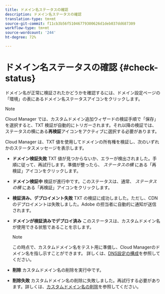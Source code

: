 ```yaml
---
title: ドメイン名ステータスの確認
description: ドメイン名ステータスの確認
translation-type: tm+mt
source-git-commit: f11cb3b56f51046779300626d1deb037dd687309
workflow-type: tm+mt
source-wordcount: '244'
ht-degree: 72%

---
```



# ドメイン名ステータスの確認 {#check-status}

ドメイン名が正常に検証されたかどうかを確認するには、ドメイン設定ページの「環境」の表にあるドメイン名ステータスアイコンをクリックします。

>[!NOTE]
>Cloud Manager では、カスタムドメイン追加ウィザードの検証手順で「保存」を選択すると、TXT 検証が自動的にトリガーされます。それ以降の検証では、ステータスの横にある&#x200B;**再検証**&#x200B;アイコンをアクティブに選択する必要があります。

Cloud Manager は、TXT 値を使用してドメインの所有権を検証し、次のいずれかのステータスメッセージを表示します。

* **ドメイン検証失敗**
TXT 値が見つからないか、エラーが検出されました。手順に従って、再試行します。準備が整ったら、 
*ステータスの横* にある「再検証」アイコンをクリックします。

* **ドメイン検証中**
検証が進行中です。このステータスは、通常、 
*ステータスの横* にある「再検証」アイコンをクリックします。

* **検証済み、デプロイメント失敗**
TXT の検証に成功しました。ただし、CDN のデプロイメントは失敗しました。Adobe の担当者に自動的に通知が送信されます。

* **ドメインが検証済みでデプロイ済み**
このステータスは、カスタムドメイン名が使用できる状態であることを示します。
   >[!NOTE]
   >この時点で、カスタムドメイン名をテスト用に準備し、Cloud Managerのドメイン名を指し示すことができます。 詳しくは、[DNS設定の構成](/help/implementing/cloud-manager/custom-domain-names/configure-dns-settings.md)を参照してください。

* **削除**
カスタムドメイン名の削除を実行中です。

* **削除失敗**
カスタムドメイン名の削除に失敗しました。再試行する必要があります。詳しくは、[カスタムドメイン名の削除](/help/implementing/cloud-manager/custom-domain-names/delete-custom-domain-name.md)を参照してください。

